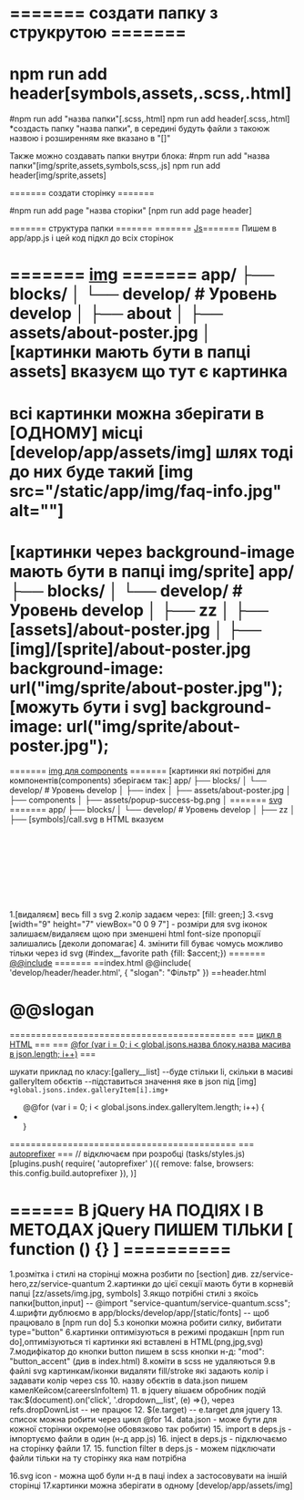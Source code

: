 ======= создати папку з струкрутою =======
==================================================
npm run add header[symbols,assets,.scss,.html]
==================================================
#npm run add "назва папки"[.scss,.html]
npm run add header[.scss,.html]
*создасть папку "назва папки", в середині будуть файли з такоюж назвою і розширенням яке вказано в "[]"

Также можно создавать папки внутри блока:
#npm run add "назва папки"[img/sprite,assets,symbols,scss,.js]
npm run add header[img/sprite,assets]

======= создати сторінку =======

#npm run add page "назва сторіки"
[npm run add page header]

======= структура папки  =======
======= [Js]()=======
Пишем в app/app.js і цей код підкл до всіх сторінок

======= [img]() =======
app/
├── blocks/
│   └── develop/         # Уровень develop
│       ├── about
│       	├── assets/about-poster.jpg
│
[картинки мають бути в папці assets]
вказуєм що тут є картинка
<img src="@about/about-poster.jpg" alt="">
===========================================
всі картинки можна зберігати в [ОДНОМУ] місці [develop/app/assets/img]
шлях тоді до них буде такий  [img src="/static/app/img/faq-info.jpg" alt=""]
===========================================
[картинки через background-image мають бути в папці img/sprite]
app/
├── blocks/
│   └── develop/         # Уровень develop
│       ├── zz
│       	  ├── [assets]/about-poster.jpg
│			  ├── [img]/[sprite]/about-poster.jpg
background-image: url("img/sprite/about-poster.jpg");
[можуть бути і svg]
background-image: url("img/sprite/about-poster.jpg");
===========================================
======= [img для components]() =======
[картинки які потрібні для компонентів(components) зберігаєм так:]
app/
├── blocks/
│   └── develop/         # Уровень develop
│       ├── index
│       	├── assets/about-poster.jpg
│       ├── components
│       	├── assets/popup-success-bg.png
│
======= [svg]() =======
app/
├── blocks/
│   └── develop/         # Уровень develop
│       ├── zz
│       	  ├── [symbols]/call.svg
в HTML вказуєм
<svg class="">
<use xlink:href="#(назва блоку,zz)"__call"></use>		
</svg>
1.[видаляєм] весь fill з svg
2.колір задаєм через: [fill: green;]
3.<svg [width="9" height="7" viewBox="0 0 9 7"]  - розміри для svg іконок залишаєм/видаляєм щою при зменшені html font-size  пропорції залишались [деколи допомагає]
4. змінити fill буває чомусь можливо тільки через id svg (#index__favorite path {fill: $accent;})
	======= [@@include]() =======
	==index.html
	@@include( 'develop/header/header.html', {
	"slogan": "Фільтр"
	})
	==header.html
<h1>@@slogan</h1>

===========================================
=== [цикл в HTML]() ===
=== [@for (var i = 0; i < global.jsons.назва блоку.назва масива в json.length; i++)]() ===

шукати приклад по класу:[gallery__list]
--буде стільки li, скільки в масиві galleryItem обєктів
--підставиться значення яке в json під [img] `+global.jsons.index.galleryItem[i].img+`

<ul class="gallery__list">
    @@for (var i = 0; i < global.jsons.index.galleryItem.length; i++) {
        <li class="gallery__item">
            <picture class="gallery__list-img">
                <img src="@index/   `суда підставиться значення яке в  json`  .jpg" alt="">
            </picture>
        </li>
    }
</ul>

===========================================
=== [autoprefixer]() ===
// відключаєм при розробці (tasks/styles.js)
[plugins.push(
require( 'autoprefixer' )({ remove: false, browsers: this.config.build.autoprefixer }),
)]




# ====== В jQuery НА ПОДІЯХ І В МЕТОДАХ jQuery ПИШЕМ ТІЛЬКИ [   function () {}  ] ==========





1.розмітка і стилі на сторінці можна розбити по [section] див. zz/service-hero,zz/service-quantum
2.картинки до цієї секції мають бути в корневій папці [zz/assets/img.jpg, symbols]
3.якщо потрібні стилі з якоїсь папки[button,input] -- @import "service-quantum/service-quantum.scss";
4.шрифти дублюємо в app/blocks/develop/app/[static/fonts] -- щоб працювало в [npm run do]
5.з конопки можна робити силку, вибитати type="button"
6.картинки оптимізуються в режимі продакшн [npm run do],оптимізуються ті картинки які вставлені в HTML(png,jpg,svg)
7.модифікатор до кнопки button пишем в scss кнопки н-д: "mod": "button_accent" (див в index.html)
8.коміти в scss не удаляються
9.в файлі svg картинкам/іконки видаляти fill/stroke які задають колір і задавати колір через css
10. назву обєктів в data.json пишем камелКейсом(careersInfoItem)
11. в jquery вішаєм обробник подій так:$(document).on('click', '.dropdown__list', (e) =>{}, через refs.dropDownList -- не працює
12. $(e.target) -- e.target для jquery
13. список можна робити через цикл @for
14. data.json - може бути для кожної сторінки окремо(не обовязково так робити)
15. import в deps.js - імпортуємо файли в один (н-д app.js)
16. inject в deps.js - підключаємо на сторінку файли 
17. 15. function filter в deps.js -  можем підключати файли тільки на ту сторінку яка нам потрібна
<div class="app app_no_js [zz]"></div>
    <!-- BEMGO:symbols -->
16.svg icon - можна щоб були н-д в паці index а застосовувати на іншій сторінці
17.картинки можна зберігати в одному [develop/app/assets/img]
